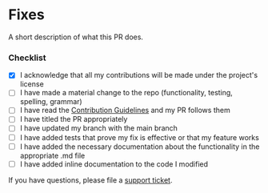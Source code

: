 <!--
We appreciate the effort for this pull request but before that please make sure you read the contribution guidelines, then fill out the blanks below.

Please format the PR title appropriately based on the type of change:
  <type>[!]: <description>
Where <type> is one of: docs, chore, feat, fix, test, misc.
Add a '!' after the type for breaking changes (e.g. feat!: new breaking feature).

**All third-party contributors acknowledge that any contributions they provide will be made under the same open-source license that the open-source project is provided under.**

Please enter each Issue number you are resolving in your PR after one of the following words [Fixes, Closes, Resolves]. This will auto-link these issues and close them when this PR is merged!
e.g.
Fixes #1
Closes #2
-->

# Fixes #

A short description of what this PR does.

### Checklist
- [x] I acknowledge that all my contributions will be made under the project's license
- [ ] I have made a material change to the repo (functionality, testing, spelling, grammar)
- [ ] I have read the [Contribution Guidelines](https://github.com/sendgrid/sendgrid-python/blob/main/CONTRIBUTING.md) and my PR follows them
- [ ] I have titled the PR appropriately
- [ ] I have updated my branch with the main branch
- [ ] I have added tests that prove my fix is effective or that my feature works
- [ ] I have added the necessary documentation about the functionality in the appropriate .md file
- [ ] I have added inline documentation to the code I modified

If you have questions, please file a [support ticket](https://support.sendgrid.com).